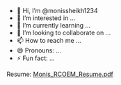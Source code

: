 - 👋 Hi, I’m @monissheikh1234
- 👀 I’m interested in ...
- 🌱 I’m currently learning ...
- 💞️ I’m looking to collaborate on ...
- 📫 How to reach me ...
- 😄 Pronouns: ...
- ⚡ Fun fact: ...

<!---
monissheikh1234/monissheikh1234 is a ✨ special ✨ repository because its `README.md` (this file) appears on your GitHub profile.
You can click the Preview link to take a look at your changes.
--->
Resume:
[Monis_RCOEM_Resume.pdf](https://github.com/user-attachments/files/21425038/Monis_RCOEM_Resume.pdf)
